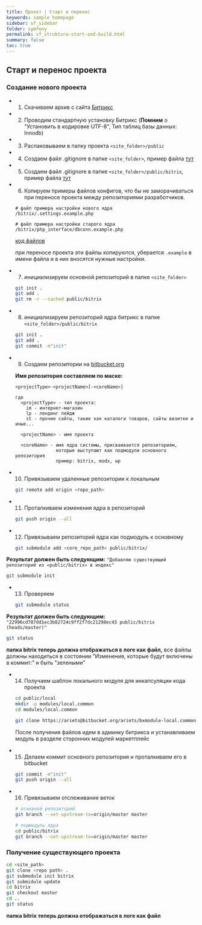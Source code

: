 ```yaml
---
title: Проект | Старт и перенос
keywords: sample homepage
sidebar: sf_sidebar
folder: symfony
permalink: sf_struktura-start-and-build.html
summary: false
toc: true
---
```

## Старт и перенос проекта

### Создание нового проекта

* 1) Скачиваем архив с сайта [Битрикс](https://www.1c-bitrix.ru/download/cms.php#tab-php-link)

* 2) Проводим стандартную установку Битрикс (**Помним** о "Установить в кодировке UTF-8", Тип таблиц базы данных: Innodb)

* 3) Распаковываем в папку проекта ```<site_folder>/public```

* 4) Создаем файл .gitignore в папке ```<site_folder>```, пример файла [тут](https://gist.github.com/gdecider/a8a7d7071f14dfd220bc32ac96f699ab)

  <script src="https://gist.github.com/gdecider/a8a7d7071f14dfd220bc32ac96f699ab.js"></script>

* 5) Создаем файл .gitignore в папке ```<site_folder>/public/bitrix```, пример файла [тут](https://gist.github.com/gdecider/dc55c4a5bd6b515c3097cf1846fd95eb)

  <script src="https://gist.github.com/gdecider/dc55c4a5bd6b515c3097cf1846fd95eb.js"></script>

* 6) Копируем примеры файлов конфигов, что бы не заморачиваться при переносе проекта между репозиториями разработчиков.

  ```
  # файл примера настройки нового ядра
  /bitrix/.settings.example.php

  # файл примера настройки старого ядра
  /bitrix/php_interface/dbconn.example.php
  ```

  [код файлов](https://gist.github.com/gdecider/90e61867887e2671675878f0f96a5bb9)

  при переносе проекта эти файлы копируются, уберается ```.example``` в имени файла и в них вносятся нужные настройки.
  
  <script src="https://gist.github.com/gdecider/90e61867887e2671675878f0f96a5bb9.js"></script>

* 7) инициализируем основной репозиторий в папке ```<site_folder>```

  ```bash
  git init .
  git add .
  git rm -r --cached public/bitrix
  ```

* 8) инициализируем репозиторий ядра битрикс в папке ```<site_folder>/public/bitrix```

  ```bash
  git init .
  git add .
  git commit -m"init"
  ```

* 9) Создаем репозитории на [bitbucket.org](https://bitbucket.org/)

  **Имя репозитория составляем по маске:**

  ```
  <projectType>-<projectName>[-<coreName>]

  где
    <projectType> - тип проекта:
      im - интернет-магазин
      lp - лендинг пейдж
      st - прочие сайты, такие как каталоги товаров, сайты визитки и иные...

    <projectName> - имя проекта

    <coreName> - имя ядра системы, присваивается репозиториям, 
                 которые выступают как подмодули основного репозитория
                 пример: bitrix, modx, wp

  ```

* 10) Привязываем удаленные репозитории к локальным

  ```bash
  git remote add origin <repo_path>
  ```

* 11) Проталкиваем изменения ядра в репозиторий

  ```bash
  git push origin --all
  ```

* 12) Привязываем репозиторий ядра как подмодуль к основному

  ```bash
  git submodule add <core_repo_path> public/bitrix/
  ```

**Результат должен быть следующим:** ```"Добавляю существующий репозиторий из «public/bitrix» в индекс"```

  ```bash
  git submodule init
  ```

* 13) Проверяем 

  ```bash
  git submodule status
  ```

**Результат должен быть следующим:** ```"22996cd787dd1ec3b82724c9ff2f7dc21298ec43 public/bitrix (heads/master)"```

  ```bash
  git status
  ```

**папка bitrix теперь должна отображаться в логе как файл,** все файлы должны находиться в состоянии "Изменения, которые будут включены в коммит:" и быть "зелеными"

* 14) Получаем шаблон локального модуля для инкапсуляции кода проекта

  ```bash
  cd public/local
  mkdir -p modules/local.common
  cd modules/local.common

  git clone https://ariets@bitbucket.org/ariets/bxmodule-local.common.git .
  ```
  После получения файлов идем в админку битрикса и устанавливаем модуль в разделе сторонних модулей маркетплейс

* 15) Делаем коммит основного репозитория и проталкиваем его в bitbucket

  ```bash
  git commit -m"init"
  git push origin --all
  ```

* 16) Привязываем отслеживание веток

  ```bash
  # основной репозиторий
  git branch --set-upstream-to=origin/master master

  # подмодуль ядра
  cd public/bitrix
  git branch --set-upstream-to=origin/master master
  ```

### Получение существующего проекта

  ```bash
  cd <site_path>
  git clone <repo path> .
  git submodule init bitrix
  git submidule update
  cd bitrix
  git checkout master
  cd ..
  git status
  ```
**папка bitrix теперь должна отображаться в логе как файл**
